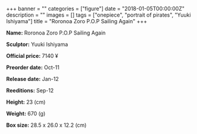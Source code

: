 +++
banner = ""
categories = ["figure"]
date = "2018-01-05T00:00:00Z"
description = ""
images = []
tags = ["onepiece", "portrait of pirates", "Yuuki Ishiyama"]
title = "Roronoa Zoro P.O.P Sailing Again"
+++

**Name:** Roronoa Zoro P.O.P Sailing Again

**Sculptor:** Yuuki Ishiyama

**Official price:** 7140 ¥

**Preorder date:** Oct-11

**Release date:** Jan-12

**Reeditions:** Sep-12

**Height:** 23 (cm)

**Weight:** 670 (g)

**Box size:** 28.5 x 26.0 x 12.2 (cm)


